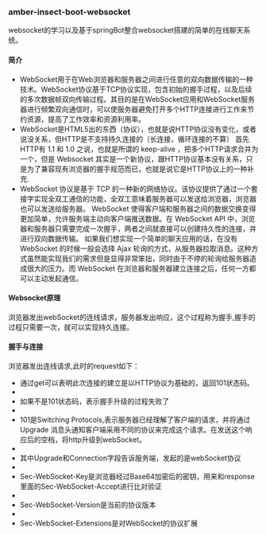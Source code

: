 ### amber-insect-boot-websocket

websocket的学习以及基于springBot整合websocket搭建的简单的在线聊天系统。

#### 简介

* WebSocket用于在Web浏览器和服务器之间进行任意的双向数据传输的一种技术。WebSocket协议基于TCP协议实现，包含初始的握手过程，以及后续的多次数据帧双向传输过程。其目的是在WebSocket应用和WebSocket服务器进行频繁双向通信时，可以使服务器避免打开多个HTTP连接进行工作来节约资源，提高了工作效率和资源利用率。
* WebSocket是HTML5出的东西（协议），也就是说HTTP协议没有变化，或者说没关系，但HTTP是不支持持久连接的（长连接，循环连接的不算）
首先HTTP有 1.1 和 1.0 之说，也就是所谓的 keep-alive ，把多个HTTP请求合并为一个，但是 Websocket 其实是一个新协议，跟HTTP协议基本没有关系，只是为了兼容现有浏览器的握手规范而已，也就是说它是HTTP协议上的一种补充.
* WebSocket 协议是基于 TCP 的一种新的网络协议。该协议提供了通过一个套接字实现全双工通信的功能，全双工意味着服务器可以发送给浏览器，浏览器也可以发送给服务器。
WebSocket 使得客户端和服务器之间的数据交换变得更加简单，允许服务端主动向客户端推送数据。在 WebSocket API 中，浏览器和服务器只需要完成一次握手，两者之间就直接可以创建持久性的连接，并进行双向数据传输。
如果我们想实现一个简单的聊天应用的话，在没有 WebSocket 的时候一般会选择 Ajax 轮询的方式，从服务器拉取消息。这种方式虽然能实现我们的需求但是显得非常笨拙，同时由于不停的轮询给服务器造成很大的压力。而 WebSocket 在浏览器和服务器建立连接之后，任何一方都可以主动发起通信。
#### Websocket原理

浏览器发出webSocket的连线请求，服务器发出响应，这个过程称为握手,握手的过程只需要一次，就可以实现持久连接。
#### 握手与连接

浏览器发出连线请求,此时的request如下：
* 通过get可以表明此次连接的建立是以HTTP协议为基础的，返回101状态码。
* 
* 如果不是101状态码，表示握手升级的过程失败了
* 
* 101是Switching Protocols,表示服务器已经理解了客户端的请求，并将通过Upgrade 消息头通知客户端采用不同的协议来完成这个请求。在发送这个响应后的空档，将http升级到webSocket。
* 
* 其中Upgrade和Connection字段告诉服务端，发起的是webSocket协议
* 
* Sec-WebSocket-Key是浏览器经过Base64加密后的密钥，用来和response里面的Sec-WebSocket-Accept进行比对验证
* 
* Sec-WebSocket-Version是当前的协议版本
* 
* Sec-WebSocket-Extensions是对WebSocket的协议扩展
